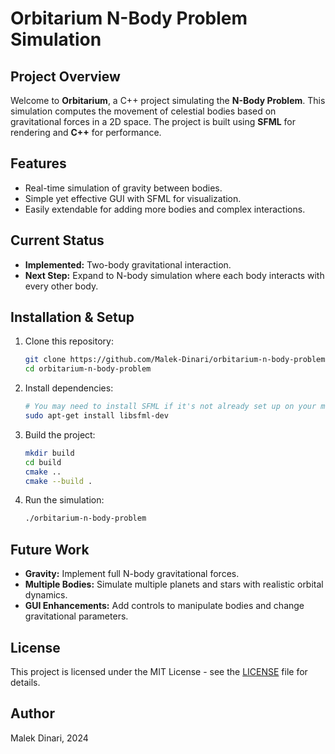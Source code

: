 # Orbitarium N-Body Problem Simulation

## Project Overview

Welcome to **Orbitarium**, a C++ project simulating the **N-Body Problem**. This simulation computes the movement of celestial bodies based on gravitational forces in a 2D space. The project is built using **SFML** for rendering and **C++** for performance.

## Features

- Real-time simulation of gravity between bodies.
- Simple yet effective GUI with SFML for visualization.
- Easily extendable for adding more bodies and complex interactions.

## Current Status

- **Implemented:** Two-body gravitational interaction.
- **Next Step:** Expand to N-body simulation where each body interacts with every other body.

## Installation & Setup

1. Clone this repository:

    ```bash
    git clone https://github.com/Malek-Dinari/orbitarium-n-body-problem.git
    cd orbitarium-n-body-problem
    ```

2. Install dependencies:

    ```bash
    # You may need to install SFML if it's not already set up on your machine
    sudo apt-get install libsfml-dev
    ```

3. Build the project:

    ```bash
    mkdir build
    cd build
    cmake ..
    cmake --build .
    ```

4. Run the simulation:

    ```bash
    ./orbitarium-n-body-problem
    ```

## Future Work

- **Gravity:** Implement full N-body gravitational forces.
- **Multiple Bodies:** Simulate multiple planets and stars with realistic orbital dynamics.
- **GUI Enhancements:** Add controls to manipulate bodies and change gravitational parameters.

## License

This project is licensed under the MIT License - see the [LICENSE](LICENSE) file for details.

## Author

Malek Dinari, 2024
